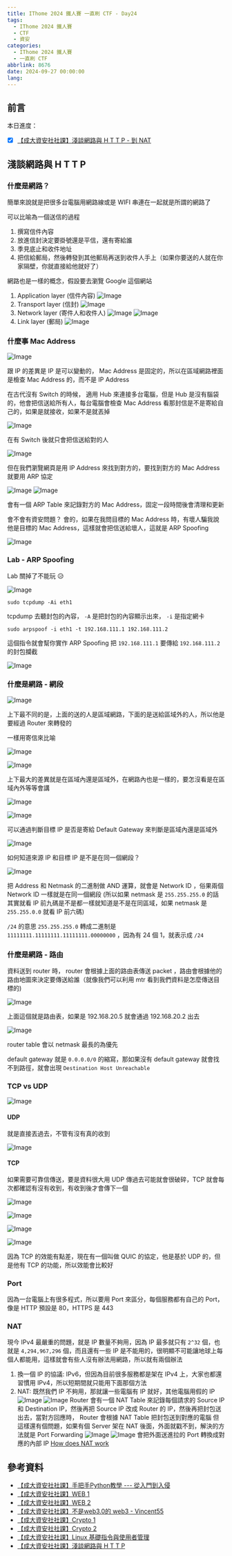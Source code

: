 ```yaml
---
title: IThome 2024 鐵人賽 一直刷 CTF - Day24
tags:
  - IThome 2024 鐵人賽
  - CTF
  - 資安
categories:
  - IThome 2024 鐵人賽
  - 一直刷 CTF
abbrlink: 8676
date: 2024-09-27 00:00:00
lang:
---
```


## 前言

本日進度：

- [x] [【成大資安社社課】淺談網路與 H T T P - 到 NAT](https://youtu.be/pNhHXhPkNcE?list=PLFFwfkaPB2mra818QJIiPJtXFShdndl9z)

<!--more-->

## 淺談網路與 H T T P

### 什麼是網路？

簡單來說就是把很多台電腦用網路線或是 WIFI 串連在一起就是所謂的網路了

可以比喻為一個送信的過程

1. 撰寫信件內容
2. 放進信封決定要掛號還是平信，還有寄給誰
3. 季見底止和收件地址
4. 把信給郵局，然後轉發到其他郵局再送到收件人手上（如果你要送的人就在你家隔壁，你就直接給他就好了）

網路也是一樣的概念，假設要去瀏覽 Google 這個網站

1. Application layer (信件內容)
   ![Image](https://i.imgur.com/TyrNoiL.png)
2. Transport layer (信封)
   ![Image](https://i.imgur.com/Mh6F6Ru.png)
3. Network layer (寄件人和收件人)
   ![Image](https://i.imgur.com/ctf7Io9.png)
   ![Image](https://i.imgur.com/BJAtXDq.png)
4. Link layer (郵局)
   ![Image](https://i.imgur.com/WjtMKGY.png)

### 什麼事 Mac Address

![Image](https://i.imgur.com/guXiiJc.png)

跟 IP 的差異是 IP 是可以變動的， Mac Address 是固定的，所以在區域網路裡面是檢查 Mac Address 的，而不是 IP Address

在古代沒有 Switch 的時候， 適用 Hub 來連接多台電腦，但是 Hub 是沒有腦袋的，他會把信送給所有人，每台電腦會檢查 Mac Address 看那封信是不是寄給自己的，如果是就接收，如果不是就丟掉

![Image](https://i.imgur.com/r575Pbz.png)

在有 Switch 後就只會把信送給對的人

![Image](https://i.imgur.com/TZKfGgs.png)

但在我們瀏覽網頁是用 IP Address 來找到對方的，要找到對方的 Mac Address 就要用 ARP 協定

![Image](https://i.imgur.com/NIA1F6B.png)
![Image](https://i.imgur.com/R8bhGIW.png)

會有一個 ARP Table 來記錄對方的 Mac Address，固定一段時間後會清理和更新

會不會有資安問題？
會的，如果在我問目標的 Mac Address 時，有壞人騙我說他是目標的 Mac Address，這樣就會把信送給壞人，這就是 ARP Spoofing

![Image](https://i.imgur.com/3uRI4Kk.png)

### Lab - ARP Spoofing

Lab 關掉了不能玩 😥

![Image](https://i.imgur.com/2dhPc7O.png)

```shell
sudo tcpdump -Ai eth1
```

tcpdump 去聽封包的內容， `-A` 是把封包的內容顯示出來， `-i` 是指定網卡

```shell
sudo arpspoof -i eth1 -t 192.168.111.1 192.168.111.2
```

這個指令就會幫你實作 ARP Spoofing 把 `192.168.111.1` 要傳給 `192.168.111.2` 的封包攔截

![Image](https://i.imgur.com/zWABU43.png)

### 什麼是網路 - 網段

![Image](https://i.imgur.com/9Qut1Lg.png)

上下最不同的是，上面的送的人是區域網路，下面的是送給區域外的人，所以他是要經過 Router 來轉發的

一樣用寄信來比喻

![Image](https://i.imgur.com/yFWXbH2.png)

![Image](https://i.imgur.com/ckCjpOt.png)

上下最大的差異就是在區域內還是區域外，在網路內也是一樣的，要怎沒看是在區域內外等等會講

![Image](https://i.imgur.com/2u1JCbv.png)

![Image](https://i.imgur.com/xWRmV85.png)

可以通過判斷目標 IP 是否是寄給 Default Gateway 來判斷是區域內還是區域外

![Image](https://i.imgur.com/JfzeMAX.png)

如何知道來源 IP 和目標 IP 是不是在同一個網段？

![Image](https://i.imgur.com/QC3dXek.png)

把 Address 和 Netmask 的二進制做 AND 運算，就會是 Network ID ，俗果兩個 Network ID 一樣就是在同一個網段 (所以如果 netmask 是 `255.255.255.0` 的話其實就看 IP 前九碼是不是都一樣就知道是不是在同區域，如果 netmask 是 `255.255.0.0` 就看 IP 前六碼)

`/24` 的意思 `255.255.255.0` 轉成二進制是 `11111111.11111111.11111111.00000000` ，因為有 24 個 1，就表示成 `/24`

### 什麼是網路 - 路由

資料送到 router 時， router 會根據上面的路由表傳送 packet ，路由會根據他的路由地圖來決定要傳送給誰（就像我們可以利用 mtr 看到我們資料是怎麼傳送目標的)

![Image](https://i.imgur.com/ARzYFfG.png)

上面這個就是路由表，如果是 192.168.20.5 就會通過 192.168.20.2 出去

![Image](https://i.imgur.com/hg8FCbD.png)

router table 會以 netmask 最長的為優先  

default gateway 就是 `0.0.0.0/0` 的縮寫，那如果沒有 default gateway 就會找不到路徑，就會出現 `Destination Host Unreachable`

### TCP vs UDP

![Image](https://i.imgur.com/GzBbOug.png)

#### UDP

就是直接丟過去，不管有沒有真的收到

![Image](https://i.imgur.com/tdKM6ao.png)

#### TCP

如果需要可靠信傳送，要是資料很大用 UDP 傳過去可能就會很破碎，TCP 就會每次都確認有沒有收到，有收到後才會傳下一個

![Image](https://i.imgur.com/MEndg57.png)

![Image](https://i.imgur.com/Xj2Qrqw.png)

![Image](https://i.imgur.com/9wLfeyg.png)

![Image](https://i.imgur.com/RJqKk88.png)

因為 TCP 的效能有點差，現在有一個叫做 QUIC 的協定，他是基於 UDP 的，但是他有 TCP 的功能，所以效能會比較好

### Port

因為一台電腦上有很多程式，所以要用 Port 來區分，每個服務都有自己的 Port，像是 HTTP 預設是 80，HTTPS 是 443

### NAT

現今 IPv4 最嚴重的問題，就是 IP 數量不夠用，因為 IP 最多就只有 `2^32` 個，也就是 `4,294,967,296` 個，而且還有一些 IP 是不能用的，很明顯不可能讓地球上每個人都能用，這樣就會有些人沒有辦法用網路，所以就有兩個辦法

1. 換一個 IP 的協議: IPv6，但因為目前很多服務都是架在 IPv4 上，大家也都還習慣用 IPv4，所以短期間就只能用下面那個方法
2. NAT: 既然我們 IP 不夠用，那就讓一些電腦有 IP 就好，其他電腦用假的 IP
   ![Image](https://i.imgur.com/kNC761j.png)
   ![Image](https://i.imgur.com/mVPj0YS.png)
   Router 會有一個 NAT Table 來記錄每個請求的 Source IP 和 Destination IP，然後再把 Source IP 改成 Router 的 IP，然後再把封包送出去，當對方回應時， Router 會根據 NAT Table 把封包送到對應的電腦
   但這樣還有個問題，如果有個 Server 架在 NAT 後面，外面就戳不到，解決的方法就是 Port Forwarding
   ![Image](https://i.imgur.com/DbLNxvt.png)
   ![Image](https://i.imgur.com/Vr2qpuD.png)
   會把外面送進拉的 Port 轉換成對應的內部 IP
   [How does NAT work](https://youtu.be/xleMUfUYbGw)

## 參考資料

- [【成大資安社社課】手把手Python教學 --- 從入門到入侵](https://youtu.be/-cMOv9QudOk?list=PLFFwfkaPB2mra818QJIiPJtXFShdndl9z)
- [【成大資安社社課】WEB 1](https://youtu.be/N60VGmhfhy0?list=PLFFwfkaPB2mra818QJIiPJtXFShdndl9z)
- [【成大資安社社課】WEB 2](https://youtu.be/PqydmB-IoYc?list=PLFFwfkaPB2mra818QJIiPJtXFShdndl9z)
- [【成大資安社社課】不是web3.0的 web3 - Vincent55](https://youtu.be/xjnAnrfApJo?list=PLFFwfkaPB2mqsfIQvdoT6xc0CziXhmrEV)
- [【成大資安社社課】Crypto 1](https://youtu.be/nVXA9S9Y07M?list=PLFFwfkaPB2mra818QJIiPJtXFShdndl9z)
- [【成大資安社社課】Crypto 2](https://youtu.be/LtWiQxbMjwg?list=PLFFwfkaPB2mra818QJIiPJtXFShdndl9z)
- [【成大資安社社課】Linux 基礎指令與使用者管理](https://youtu.be/8WVrUqjBsRE?list=PLFFwfkaPB2mra818QJIiPJtXFShdndl9z)
- [【成大資安社社課】淺談網路與 H T T P](https://youtu.be/pNhHXhPkNcE?list=PLFFwfkaPB2mra818QJIiPJtXFShdndl9z)